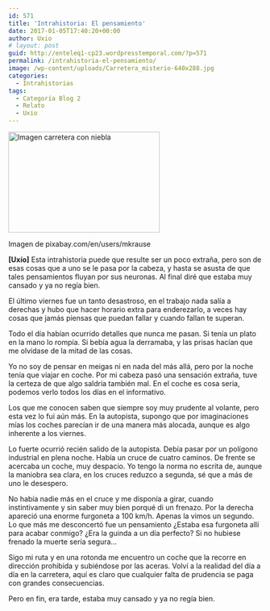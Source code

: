 ```yaml
---
id: 571
title: 'Intrahistoria: El pensamiento'
date: 2017-01-05T17:40:20+00:00
author: Uxio
# layout: post
guid: http://enteleq1-cp23.wordpresstemporal.com/?p=571
permalink: /intrahistoria-el-pensamiento/
image: /wp-content/uploads/Carretera_misterio-640x288.jpg
categories:
  - Intrahistorias
tags:
  - Categoría Blog 2
  - Relato
  - Uxio
---
```

<div id="attachment_1182" style="width: 310px" class="wp-caption alignleft">
  <a href="http://entelequia.info/wp-content/uploads/Carretera_misterio.jpg"><img aria-describedby="caption-attachment-1182" class="size-medium wp-image-1182" src="http://entelequia.info/wp-content/uploads/Carretera_misterio-300x200.jpg" alt="Imagen carretera con niebla" width="300" height="200" srcset="http://entelequia.info/wp-content/uploads/Carretera_misterio-300x200.jpg 300w, http://entelequia.info/wp-content/uploads/Carretera_misterio-451x300.jpg 451w, http://entelequia.info/wp-content/uploads/Carretera_misterio.jpg 640w" sizes="(max-width: 300px) 100vw, 300px" /></a>
  
  <p id="caption-attachment-1182" class="wp-caption-text">
    Imagen de pixabay.com/en/users/mkrause
  </p>
</div>

**[Uxío]** Esta intrahistoria puede que resulte ser un poco extraña, pero son de esas cosas que a uno se le pasa por la cabeza, y hasta se asusta de que tales pensamientos fluyan por sus neuronas. Al final diré que estaba muy cansado y ya no regía bien.

El último viernes fue un tanto desastroso, en el trabajo nada salía a derechas y hubo que hacer horario extra para enderezarlo, a veces hay cosas que jamás piensas que puedan fallar y cuando fallan te superan.

Todo el día habían ocurrido detalles que nunca me pasan. Si tenía un plato en la mano lo rompía. Si bebía agua la derramaba, y las prisas hacían que me olvidase de la mitad de las cosas.

Yo no soy de pensar en meigas ni en nada del más allá, pero por la noche tenía que viajar en coche. Por mi cabeza pasó una sensación extraña, tuve la certeza de que algo saldría también mal. En el coche es cosa seria, podemos verlo todos los días en el informativo.

Los que me conocen saben que siempre soy muy prudente al volante, pero esta vez lo fui aún más. En la autopista, supongo que por imaginaciones mías los coches parecían ir de una manera más alocada, aunque es algo inherente a los viernes.

Lo fuerte ocurrió recién salido de la autopista. Debía pasar por un polígono industrial en plena noche. Había un cruce de cuatro caminos. De frente se acercaba un coche, muy despacio. Yo tengo la norma no escrita de, aunque la maniobra sea clara, en los cruces reduzco a segunda, sé que a más de uno le desespero.

No había nadie más en el cruce y me disponía a girar, cuando instintivamente y sin saber muy bien porqué di un frenazo. Por la derecha apareció una enorme furgoneta a 100 km/h. Apenas la vimos un segundo. Lo que más me desconcertó fue un pensamiento ¿Estaba esa furgoneta allí para acabar conmigo? ¿Era la guinda a un día perfecto? Si no hubiese frenado la muerte sería segura&#8230;

Sigo mi ruta y en una rotonda me encuentro un coche que la recorre en dirección prohibida y subiéndose por las aceras. Volví a la realidad del día a día en la carretera, aquí es claro que cualquier falta de prudencia se paga con grandes consecuencias.

Pero en fin, era tarde, estaba muy cansado y ya no regía bien.